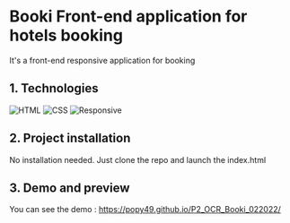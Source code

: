# Booki Front-end application for hotels booking
It's a front-end responsive application for booking 


## 1. Technologies
![HTML](https://img.shields.io/badge/Uses-HTML5-blue?raw=true "HTML")
![CSS](https://img.shields.io/badge/Uses-CSS3-purple?raw=true "CSS")
![Responsive](https://img.shields.io/badge/Uses-Responsive-blue?raw=true "Responsive")

## 2. Project installation
No installation needed. Just clone the repo and launch the index.html

## 3. Demo and preview
You can see the demo : https://popy49.github.io/P2_OCR_Booki_022022/



